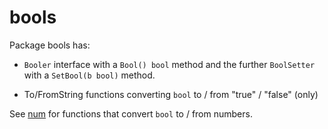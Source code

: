 # bools

Package bools has:

* `Booler` interface with a `Bool() bool` method and the further `BoolSetter` with a `SetBool(b bool)` method.

* To/FromString functions converting `bool` to / from "true" / "false" (only)

See [num](../num) for functions that convert `bool` to / from numbers.
